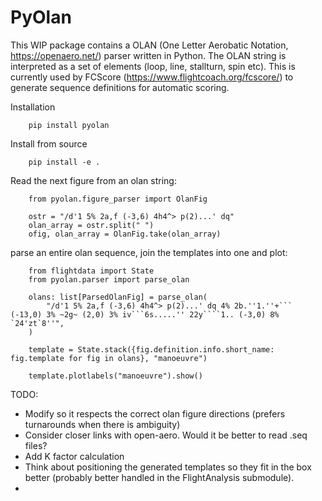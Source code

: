 # PyOlan

This WIP package contains a OLAN (One Letter Aerobatic Notation, https://openaero.net/) parser written in Python. The OLAN string is interpreted as a set of elements (loop, line, stallturn, spin etc). This is currently used by FCScore (https://www.flightcoach.org/fcscore/) to generate sequence definitions for automatic scoring.


Installation
```
    pip install pyolan
```

Install from source
```
    pip install -e .
```

Read the next figure from an olan string:
```
    from pyolan.figure_parser import OlanFig

    ostr = "/d'1 5% 2a,f (-3,6) 4h4^> p(2)...' dq"
    olan_array = ostr.split(" ")
    ofig, olan_array = OlanFig.take(olan_array)
```


parse an entire olan sequence, join the templates into one and plot:
```
    from flightdata import State
    from pyolan.parser import parse_olan

    olans: list[ParsedOlanFig] = parse_olan(
        "/d'1 5% 2a,f (-3,6) 4h4^> p(2)...' dq 4% 2b.''1.''+``` (-13,0) 3% ~2g~ (2,0) 3% iv```6s.....'' 22y````1.. (-3,0) 8% `24'zt`8''",
    )

    template = State.stack({fig.definition.info.short_name: fig.template for fig in olans}, "manoeuvre")

    template.plotlabels("manoeuvre").show()
```

TODO:
- Modify so it respects the correct olan figure directions (prefers turnarounds when there is ambiguity)
- Consider closer links with open-aero. Would it be better to read .seq files?
- Add K factor calculation
- Think about positioning the generated templates so they fit in the box better (probably better handled in the FlightAnalysis submodule).
- 